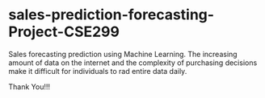 # sales-prediction-forecasting-Project-CSE299

Sales forecasting prediction using Machine Learning. The increasing amount of data on the internet and the complexity of purchasing decisions make it difficult for individuals to rad entire data daily.

Thank You!!!
